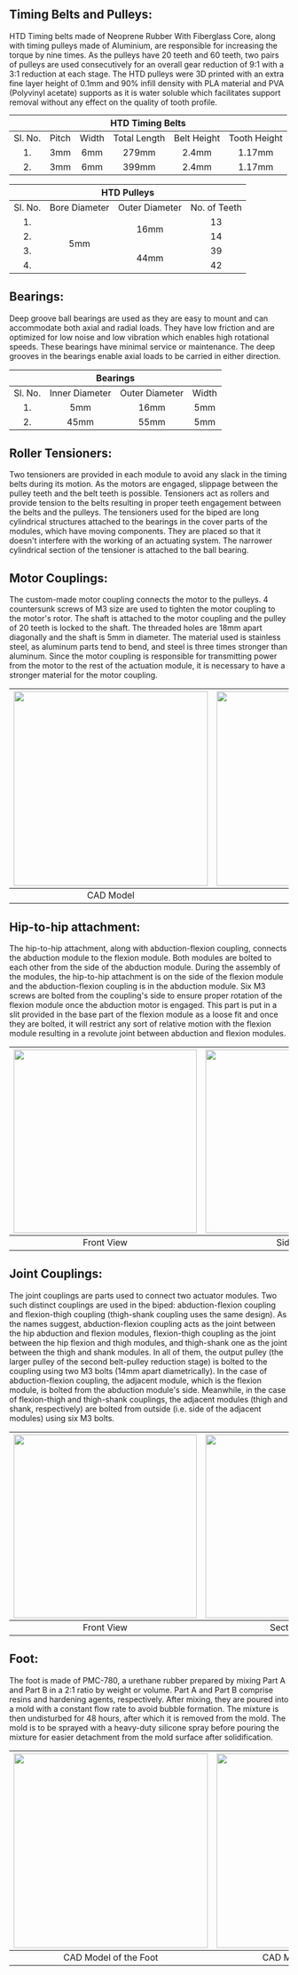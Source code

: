 ## Timing Belts and Pulleys:

HTD Timing belts made of Neoprene Rubber With Fiberglass Core, along with timing pulleys made of Aluminium, are responsible for increasing the torque by nine times. As the pulleys have 20 teeth and 60 teeth, two pairs of pulleys are used consecutively for an overall gear reduction of 9:1 with a 3:1 reduction at each stage. The HTD pulleys were 3D printed with an extra fine layer height of 0.1mm and 90\% infill density with PLA material and PVA (Polyvinyl acetate) supports as it is water soluble which facilitates support removal without any effect on the quality of tooth profile.

<div class="tg-wrap" align="center"><table align="center" style="margin: 0px auto;"><thead><tr><th colspan="6">HTD Timing Belts</th></tr></thead><tbody><tr align = "center"><td>Sl. No. </td><td>Pitch</td><td>Width</td><td>Total Length</td><td>Belt Height</td><td>Tooth Height</td></tr><tr align = "center"><td>1.</td><td>3mm</td><td>6mm</td><td>279mm</td><td>2.4mm</td><td>1.17mm</td></tr><tr align = "center"><td>2.</td><td>3mm</td><td>6mm</td><td>399mm</td><td>2.4mm</td><td>1.17mm</td></tr></tbody></table></div>

<div class="tg-wrap" align="center"><table style="margin-left: auto; margin-right: auto;"><thead><tr><th colspan="4">HTD Pulleys</th></tr></thead><tbody><tr align = "center"><td>Sl. No. </td><td>Bore Diameter</td><td>Outer Diameter</td><td>No. of Teeth</td></tr><tr align = "center"><td>1.</td><td rowspan="4">5mm</td><td rowspan="2">16mm</td><td>13</td></tr><tr align = "center"><td>2.</td><td>14</td></tr><tr align = "center"><td>3.</td><td rowspan="2">44mm</td><td>39</td></tr><tr align = "center"><td>4.</td><td>42</td></tr></tbody></table></div>

## Bearings:

Deep groove ball bearings are used as they are easy to mount and can accommodate both axial and radial loads. They have low friction and are optimized for low noise and low vibration which enables high rotational speeds. These bearings have minimal service or maintenance. The deep grooves in the bearings enable axial loads to be carried in either direction.

<div class="tg-wrap" align="center"><table><thead><tr><th colspan="4">Bearings</th></tr></thead><tbody><tr align = "center"><td>Sl. No. </td><td>Inner Diameter</td><td>Outer Diameter</td><td>Width</td></tr><tr align = "center"><td>1.</td><td>5mm</td><td>16mm</td><td>5mm</td></tr><tr align = "center"><td>2.</td><td>45mm</td><td>55mm</td><td>5mm</td></tr></tbody></table></div>

## Roller Tensioners:

Two tensioners are provided in each module to avoid any slack in the timing belts during its motion. As the motors are engaged, slippage between the pulley teeth and the belt teeth is possible. Tensioners act as rollers and provide tension to the belts resulting in proper teeth engagement between the belts and the pulleys. The tensioners used for the biped are long cylindrical structures attached to the bearings in the cover parts of the modules, which have moving components. They are placed so that it doesn't interfere with the working of an actuating system. The narrower cylindrical section of the tensioner is attached to the ball bearing.

## Motor Couplings:

The custom-made motor coupling connects the motor to the pulleys. 4 countersunk screws of M3 size are used to tighten the motor coupling to the motor's rotor. The shaft is attached to the motor coupling and the pulley of 20 teeth is locked to the shaft. The threaded holes are 18mm apart diagonally and the shaft is 5mm in diameter. The material used is stainless steel, as aluminum parts tend to bend, and steel is three times stronger than aluminum. Since the motor coupling is responsible for transmitting power from the motor to the rest of the actuation module, it is necessary to have a stronger material for the motor coupling.

|<img src="https://github.com/Karthik-Rajgopal/Stoch-BiRo-Biped-Design/blob/main/Images/Motor%20Coupling/motorcoupling1.png" width="350"/> |  <img src="https://github.com/Karthik-Rajgopal/Stoch-BiRo-Biped-Design/blob/main/Images/Motor%20Coupling/motorcoupling2.png" width="350"/>  |
|:------:|:------:|
|CAD Model|Rear View|

## Hip-to-hip attachment:

The hip-to-hip attachment, along with abduction-flexion coupling, connects the abduction module to the flexion module. Both modules are bolted to each other from the side of the abduction module. During the assembly of the modules, the hip-to-hip attachment is on the side of the flexion module and the abduction-flexion coupling is in the abduction module. Six M3 screws are bolted from the coupling's side to ensure proper rotation of the flexion module once the abduction motor is engaged. This part is put in a slit provided in the base part of the flexion module as a loose fit and once they are bolted, it will restrict any sort of relative motion with the flexion module resulting in a revolute joint between abduction and flexion modules.

|<img src="https://github.com/Karthik-Rajgopal/Stoch-BiRo-Biped-Design/blob/main/Images/Hip-to-hip%20attachment/Front%20View.png" width="330"/> |  <img src="https://github.com/Karthik-Rajgopal/Stoch-BiRo-Biped-Design/blob/main/Images/Hip-to-hip%20attachment/Side%20View.png" width="330"/>  | <img src="https://github.com/Karthik-Rajgopal/Stoch-BiRo-Biped-Design/blob/main/Images/Hip-to-hip%20attachment/Rear%20View.png" width="330"/> |
|:------:|:------:|:------:|
|Front View|Side View|Rear View|

## Joint Couplings:

The joint couplings are parts used to connect two actuator modules. Two such distinct couplings are used in the biped: abduction-flexion coupling and flexion-thigh coupling (thigh-shank coupling uses the same design). As the names suggest, abduction-flexion coupling acts as the joint between the hip abduction and flexion modules, flexion-thigh coupling as the joint between the hip flexion and thigh modules, and thigh-shank one as the joint between the thigh and shank modules. In all of them, the output pulley (the larger pulley of the second belt-pulley reduction stage) is bolted to the coupling using two M3 bolts (14mm apart diametrically). In the case of abduction-flexion coupling, the adjacent module, which is the flexion module, is bolted from the abduction module's side. Meanwhile, in the case of flexion-thigh and thigh-shank couplings, the adjacent modules (thigh and shank, respectively) are bolted from outside (i.e. side of the adjacent modules) using six M3 bolts.

|<img src="https://github.com/Karthik-Rajgopal/Stoch-BiRo-Biped-Design/blob/main/Images/Joint%20Coupling/coupling1.png" width="330"/> |  <img src="https://github.com/Karthik-Rajgopal/Stoch-BiRo-Biped-Design/blob/main/Images/Joint%20Coupling/coupling3.png" width="330"/>  | <img src="https://github.com/Karthik-Rajgopal/Stoch-BiRo-Biped-Design/blob/main/Images/Joint%20Coupling/coupling2.png" width="330"/> |
|:------:|:------:|:------:|
|Front View|Section View|Rear View|

## Foot:

The foot is made of PMC-780, a urethane rubber prepared by mixing Part A and Part B in a 2:1 ratio by weight or volume. Part A and Part B comprise resins and hardening agents, respectively. After mixing, they are poured into a mold with a constant flow rate to avoid bubble formation. The mixture is then undisturbed for 48 hours, after which it is removed from the mold. The mold is to be sprayed with a heavy-duty silicone spray before pouring the mixture for easier detachment from the mold surface after solidification.

|<img src="https://github.com/Karthik-Rajgopal/Stoch-BiRo-Biped-Design/blob/main/Images/Foot/Foot.png" width="350"/> |  <img src="https://github.com/Karthik-Rajgopal/Stoch-BiRo-Biped-Design/blob/main/Images/Foot/Mould.png" width="350"/>  |
|:------:|:------:|
|CAD Model of the Foot|CAD Model of the Mould|


